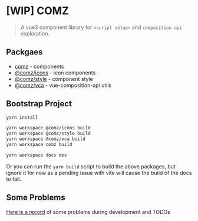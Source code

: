 # [WIP] COMZ

> A vue3 component library for `<script setup>` and `composition api` exploration.

## Packgaes

- [comz](./packages/comz) - components
- [@comz/icons](./packages/comz-icons) - icon components
- [@comz/style](./packages/comz-style) - component style
- [@comz/vca](./packages/comz-vca) - vue-composition-api utils

## Bootstrap Project

```bash
yarn install

yarn workspace @comz/icons build
yarn workspace @comz/style build
yarn workspace @comz/vca build
yarn workspace comz build

yarn workspace docs dev
```

Or you can run the `yarn build` script to build the above packages, but ignore it for now as a pending issue with vite will cause the build of the docs to fail.

## Some Problems

[Here is a record](https://github.com/Wizard67/comz/projects/1) of some problems during development and TODOs
